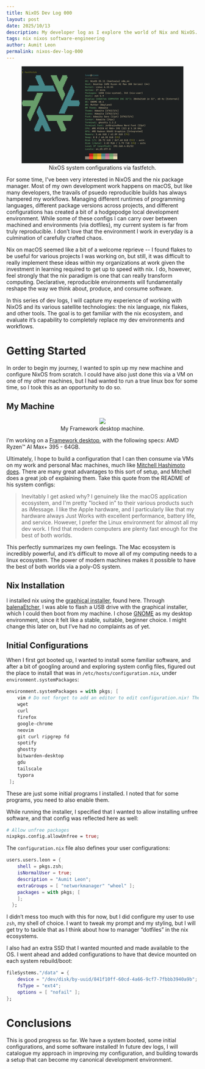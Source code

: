 ```yaml
---
title: NixOS Dev Log 000
layout: post
date: 2025/10/13
description: My developer log as I explore the world of Nix and NixOS. 
tags: nix nixos software-engineering
author: Aumit Leon
permalink: nixos-dev-log-000
---
```


<center>
<figure>
  <img src="assets/img/blog_img/nixos-fastfetch.png" />
  <figcaption>NixOS system configurations via fastfetch.</figcaption>
</figure>
</center>


For some time, I've been very interested in NixOS and the nix package manager. Most of my own development work happens on macOS, but like many developers, the travails of psuedo reproducible builds has always hampered my workflows. Managing different runtimes of programming languages, different package versions across projects, and different configurations has created a bit of a hodgepodge local development environment. While some of these configs I can carry over between machined and environments (via dotfiles), my current system is far from truly reproducible. I don’t love that the environment I work in everyday is a culmination of carefully crafted chaos. 

Nix on macOS seemed like a bit of a welcome reprieve -- I found flakes to be useful for various projects I was working on, but still, it was difficult to really implement these ideas within my organizations at work given the investment in learning required to get up to speed with nix. I do, however, feel strongly that the nix paradigm is one that can really transform computing. Declarative, reproducible environments will fundamentally reshape the way we think about, produce, and consume software. 

In this series of dev logs, I will capture my experience of working with NixOS and its various satellite technologies: the nix language, nix flakes, and other tools. The goal is to get familiar with the nix ecosystem, and evaluate it’s capability to completely replace my dev environments and workflows.

# Getting Started 
In order to begin my journey, I wanted to spin up my new machine and configure NixOS from scratch. I could have also just done this via a VM on one of my other machines, but I had wanted to run a true linux box for some time, so I took this as an opportunity to do so. 

## My Machine
<center>
<figure>
  <img src="assets/img/blog_img/framework.png" />
  <figcaption>My Framework desktop machine.</figcaption>
</figure>
</center>


I’m working on a [Framework desktop](https://frame.work/desktop), with the following specs: AMD Ryzen™ AI Max+ 395 - 64GB. 

Ultimately, I hope to build a configuration that I can then consume via VMs on my work and personal Mac machines, much like [Mitchell Hashimoto does](https://github.com/mitchellh/nixos-config). There are many great advantages to this sort of setup, and Mitchell does a great job of explaining them. Take this quote from the README of his system configs: 

> Inevitably I get asked why? I genuinely like the macOS application ecosystem, and I'm pretty "locked in" to their various products such as iMessage. I like the Apple hardware, and I particularly like that my hardware always Just Works with excellent performance, battery life, and service. However, I prefer the Linux environment for almost all my dev work. I find that modern computers are plenty fast enough for the best of both worlds.

This perfectly summarizes my own feelings. The Mac ecosystem is incredibly powerful, and it’s difficult to move all of my computing needs to a linux ecosystem. The power of modern machines makes it possible to have the best of both worlds via a poly-OS system. 

## Nix Installation 
I installed nix using the [graphical installer](https://nixos.org/download/), found here. Through [balenaEtcher](https://etcher.balena.io/), I was able to flash a USB drive with the graphical installer, which I could then boot from my machine. I chose [GNOME](https://www.gnome.org/) as my desktop environment, since it felt like a stable, suitable, beginner choice. I might change this later on, but I’ve had no complaints as of yet. 

## Initial Configurations
When I first got booted up, I wanted to install some familiar software, and after a bit of googling around and exploring system config files, figured out the place to install that was in `/etc/hosts/configuration.nix`, under `environment.systemPackages`: 

```nix
environment.systemPackages = with pkgs; [
    vim # Do not forget to add an editor to edit configuration.nix! The Nano editor is also installed by default.
    wget
    curl
    firefox
    google-chrome
    neovim
    git curl ripgrep fd
    spotify
    ghostty
    bitwarden-desktop
    gdu
    tailscale
    typora
 ];
```

These are just some initial programs I installed. I noted that for some programs, you need to also enable them.  

While running the installer, I specified that I wanted to allow installing unfree software, and that config was reflected here as well:

```nix
# Allow unfree packages
nixpkgs.config.allowUnfree = true;
```

The `configuration.nix` file also defines your user configurations:

```nix
users.users.leon = {
    shell = pkgs.zsh;
    isNormalUser = true;
    description = "Aumit Leon";
    extraGroups = [ "networkmanager" "wheel" ];
    packages = with pkgs; [
    ];
  };
```

I didn’t mess too much with this for now, but I did configure my user to use `zsh`, my shell of choice. I want to tweak my prompt and my styling, but I will get try to tackle that as I think about how to manager “dotfiles” in the nix ecosystems.

I also had an extra SSD that I wanted mounted and made available to the OS. I went ahead and added configurations to have that device mounted on each system rebuild/boot: 

```nix
fileSystems."/data" = {
    device = "/dev/disk/by-uuid/841f10ff-60cd-4a66-9cf7-7fbbb3940a9b";
    fsType = "ext4";
    options = [ "nofail" ];
};
```

# Conclusions
This is good progress so far. We have a system booted, some initial configurations, and some software installed! In future dev logs, I will catalogue my approach in improving my configuration, and building towards a setup that can become my canonical development environment. 